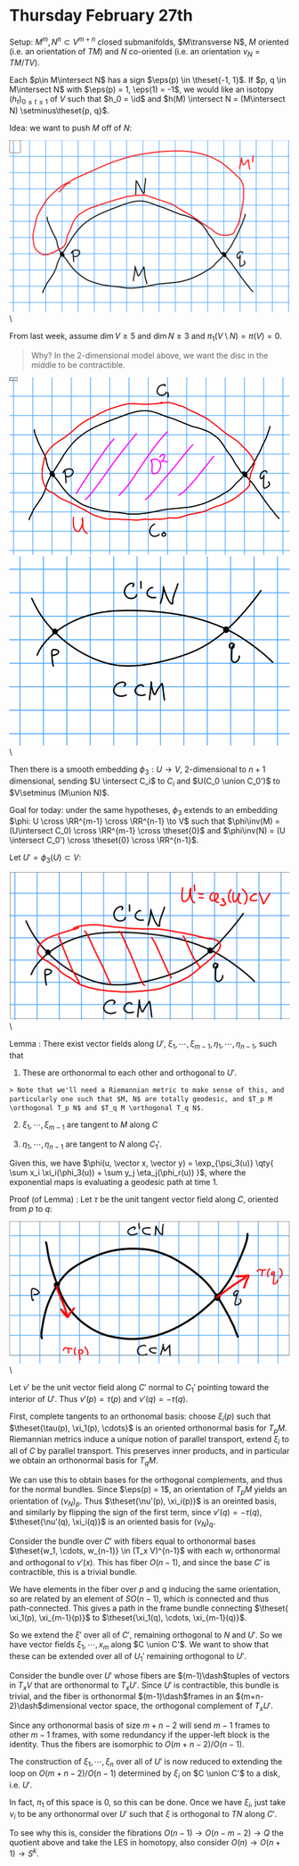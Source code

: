 # Thursday February 27th 

Setup: $M^m, N^n \subset V^{m+n}$ closed submanifolds, $M\transverse N$, $M$ oriented (i.e. an orientation of $TM)$ and $N$ co-oriented (i.e. an orientation $\nu_N = TM/TV$).

Each $p\in M\intersect N$ has a sign $\eps(p) \in \theset{-1, 1}$.
If $p, q \in M\intersect N$ with $\eps(p) = 1, \eps(1) = -1$, we would like an isotopy $(h_t)_{0 \leq t \leq 1}$ of $V$ such that $h_0 = \id$ and $h(M) \intersect N = (M\intersect N) \setminus\theset{p, q}$.

Idea: we want to push $M$ off of $N$:

![Image](figures/2020-02-27-11:16.png)\

From last week, assume $\dim V \geq 5$ and $\dim N \geq 3$ and $\pi_1(V\setminus N) = \pi(V) = 0$.

> Why? In the 2-dimensional model above, we want the disc in the middle to be contractible.

![Image](figures/2020-02-27-11:21.png)\
![Image](figures/2020-02-27-11:25.png)\

Then there is a smooth embedding $\phi_3: U \to V$, 2-dimensional to $n+1$ dimensional, sending $U \intersect C_i$ to $C_i$ and $U(C_0 \union C_0')$ to $V\setminus (M\union N)$.

Goal for today: under the same hypotheses, $\phi_3$ extends to an embedding $\phi: U \cross \RR^{m-1} \cross \RR^{n-1} \to V$ such that $\phi\inv(M) = (U\intersect C_0) \cross \RR^{m-1} \cross \theset{0}$ and $\phi\inv(N) = (U \intersect C_0') \cross \theset{0} \cross \RR^{n-1}$.

Let $U' = \phi_3(U) \subset V$:

![Image](figures/2020-02-27-11:26.png)\

Lemma
: There exist vector fields along $U'$, $\xi_1, \cdots, \xi_{m-1}, \eta_1, \cdots, \eta_{n-1}$, such that

  1. These are orthonormal to each other and orthogonal to $U'$.
    
    > Note that we'll need a Riemannian metric to make sense of this, and particularly one such that $M, N$ are totally geodesic, and $T_p M \orthogonal T_p N$ and $T_q M \orthogonal T_q N$.

  2. $\xi_1, \cdots, \xi_{m-1}$ are tangent to $M$ along $C$ 

  3. $\eta_1, \cdots, \eta_{n-1}$ are tangent to $N$ along $C_1'$.

Given this, we have $\phi(u, \vector x, \vector y) = \exp_{\psi_3(u)} \qty{ \sum x_i \xi_i(\phi_3(u)) + \sum y_j \eta_j(\phi_r(u))  }$, where the exponential maps is evaluating a geodesic path at time 1.


Proof (of Lemma)
: Let $\tau$ be the unit tangent vector field along $C$, oriented from $p$ to $q$:

  ![Image](figures/2020-02-27-11:42.png)\

  Let $\nu'$ be the unit vector field along $C'$ normal to $C_1'$ pointing toward the interior of $U'$.
  Thus $\nu'(p) = \tau(p)$ and $\nu'(q) = -\tau(q)$.

  First, complete tangents to an orthonomal basis: choose $\xi_i(p)$ such that $\theset{\tau(p), \xi_1(p), \cdots}$ is an oriented orthonormal basis for $T_p M$.
  Riemannian metrics induce a unique notion of parallel transport, extend $\xi_i$ to all of $C$ by parallel transport. 
  This preserves inner products, and in particular we obtain an orthonormal basis for $T_q M$.

  We can use this to obtain bases for the orthogonal complements, and thus for the normal bundles.
  Since $\eps(p) = 1$, an orientation of $T_p M$ yields an orientation of $(\nu_N)_p$.
  Thus $\theset{\nu'(p), \xi_i(p)}$ is an oreinted basis, and similarly by flipping the sign of the first term, since $\nu'(q) = -\tau(q)$, $\theset{\nu'(q), \xi_i(q)}$ is an oriented basis for $(\nu_N)_q$.
  
  Consider the bundle over $C'$ with fibers equal to orthonormal bases $\theset{w_1, \cdots, w_{n-1}} \in (T_x V)^{n-1}$ with each $w_i$ orthonormal and orthogonal to $\nu'(x)$.
  This has fiber $O(n-1)$, and since the base $C'$ is contractible, this is a trivial bundle.

  We have elements in the fiber over $p$ and $q$ inducing the same orientation, so are related by an element of $SO(n-1)$, which is connected and thus path-connected.
  This gives a path in the frame bundle connecting $\theset{ \xi_1(p), \xi_{m-1}(p)}$ to $\theset{\xi_1(q), \cdots, \xi_{m-1}(q)}$.

  So we extend the $\xi'$ over all of $C'$, remaining orthogonal to $N$ and $U'$.
  So we have vector fields $\xi_1, \cdots, x_m$ along $C \union C'$.
  We want to show that these can be extended over all of $U_1'$ remaining orthogonal to $U'$.
  
  Consider the bundle over $U'$ whose fibers are $(m-1)\dash$tuples of vectors in $T_x V$ that are orthonormal to $T_x U'$.
  Since $U'$ is contractible, this bundle is trivial, and the fiber is orthonormal $(m-1)\dash$frames in an $(m+n-2)\dash$dimensional vector space, the orthogonal complement of $T_x U'$.
  
  Since any orthonormal basis of size $m+n-2$ will send $m-1$ frames to other $m-1$ frames, with some redundancy if the upper-left block is the identity.
  Thus the fibers are isomorphic to $O(m + n - 2)/O(n-1)$.

  The construction of $\xi_1, \cdots, \xi_n$ over all of $U'$ is now reduced to extending the loop on $O(m+n-2) / O(n-1)$ determined by $\xi_i$ on $C \union C'$ to a disk, i.e. $U'$.

  In fact, $\pi_1$ of this space is 0, so this can be done.
  Once we have $\xi_i$, just take $\nu_i$ to be any orthonormal over $U'$ such that $\xi$ is orthogonal to $TN$ along $C'$.

  To see why this is, consider the fibrations $O(n-1) \to O(n-m-2) \to Q$ the quotient above and take the LES in homotopy, also consider $O(n) \to O(n+1) \to S^k$.
